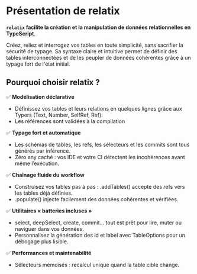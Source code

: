 # Présentation de relatix

**`relatix` facilite la création et la manipulation de données relationnelles en TypeScript**.

Créez, reliez et interrogez vos tables en toute simplicité, sans sacrifier la sécurité de typage. Sa syntaxe claire et intuitive permet de définir des tables interconnectées et de les peupler de données cohérentes grâce à un typage fort de l'état initial.

## Pourquoi choisir relatix ?

✅ **Modélisation déclarative**

- Définissez vos tables et leurs relations en quelques lignes grâce aux Typers (Text, Number, SelfRef, Ref).
- Les références sont validées à la compilation

✅ **Typage fort et automatique**

- Les schémas de tables, les refs, les sélecteurs et les commits sont tous générés par inférence.
- Zéro any caché : vos IDE et votre CI détectent les incohérences avant même l’exécution.

✅ **Chaînage fluide du workflow**

- Construisez vos tables pas à pas : .addTables() accepte des refs vers les tables déjà définies.
- .populate() injecte facilement des données cohérentes et vérifiées.

✅ **Utilitaires « batteries incluses »**

- select, deepSelect, create, commit… tout est prêt pour lire, muter ou naviguer dans vos données.
- Personnalisez la génération des id et label avec TableOptions pour un débogage plus lisible.

✅ **Performances et maintenabilité**

- Sélecteurs mémoïsés : recalcul unique quand la table cible change.
